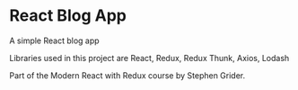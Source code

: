 # React Blog App

A simple React blog app

Libraries used in this project are React, Redux, Redux Thunk, Axios, Lodash

Part of the Modern React with Redux course by Stephen Grider.
